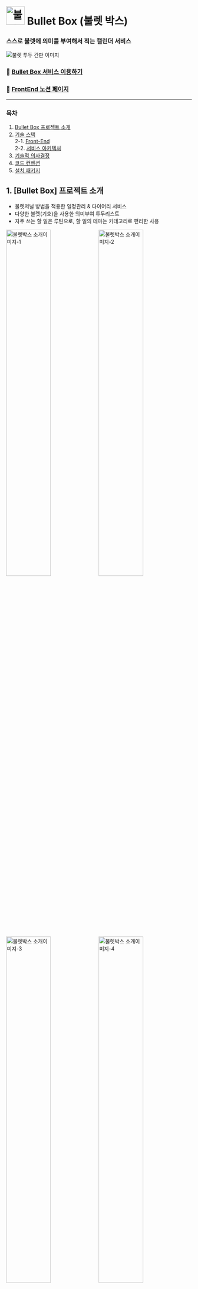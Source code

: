 # <img width="50" alt="불렛박스 타이틀 이미지" src="https://user-images.githubusercontent.com/90745936/217717087-f38660df-ebd7-41de-bdf3-86079b522b77.png">  Bullet Box (불렛 박스)

### 스스로 불렛에 의미를 부여해서 적는 캘린더 서비스


![불렛 투두 간판 이미지](https://user-images.githubusercontent.com/90745936/217715941-6613b5c7-9d3e-4e37-b26a-88f8614c7cef.png)


### 📎 [Bullet Box 서비스 이용하기](https://bullet-box.com)

### 📎 [FrontEnd 노션 페이지](https://www.notion.so/1419ad4d03c54fb5937328ccbc6d7f66) 


------

### 목차

1. [Bullet Box 프로젝트 소개](#1-bullet-box-프로젝트-소개)
2. [기술 스택](#2-기술-스택) <br />
2-1. [Front-End](#-front-end) <br />
2-2. [서비스 아키텍처](#서비스-아키텍처)
3. [기술적 의사결정](#기술적-의사결정)
4. [코드 컨벤션](#코드-컨벤션)
5. [설치 패키지](#설치-패키지)

## 1. [Bullet Box] 프로젝트 소개
- 불렛저널 방법을 적용한 일정관리 & 다이어리 서비스
- 다양한 불렛(기호)을 사용한 의미부여 투두리스트
- 자주 쓰는 할 일은 루틴으로, 할 일의 테마는 카테고리로 편리한 사용

<img width="49%" alt="불렛박스 소개이미지-1" src="https://user-images.githubusercontent.com/90745936/217719491-4833a378-57a2-45cb-836d-41ff91c99d92.png">  <img width="49%" alt="불렛박스 소개이미지-2" src="https://user-images.githubusercontent.com/90745936/217719503-024b988e-42e3-4bfd-ab55-37174ed89c9a.png">
<br/>
<img width="49%" alt="불렛박스 소개이미지-3" src="https://user-images.githubusercontent.com/90745936/217719514-3112bb85-a103-47cc-828e-10190ef900e6.png">  <img width="49%" alt="불렛박스 소개이미지-4" src="https://user-images.githubusercontent.com/90745936/217719518-a234cdf7-c2df-4796-bf5b-b5a60780f718.png">

서비스 MVP 개발기간: 22.12.30. - 23.02.04.

## 2. 기술 스택
### ✨ Front-End
<img src="https://img.shields.io/badge/JAVASCRIPT-F7DF1E?style=for-the-badge&logo=JavaScript&logoColor=white"> <img src="https://img.shields.io/badge/REACT-61DAFB?style=for-the-badge&logo=React&logoColor=white">
<img src="https://img.shields.io/badge/REACT ROUTER-CA4245?style=for-the-badge&logo=React Router&logoColor=white">
<img src="https://img.shields.io/badge/REDUX-764ABC?style=for-the-badge&logo=Redux&logoColor=white">
<img src="https://img.shields.io/badge/REDUX TOOLKIT-764ABC?style=for-the-badge&logo=Redux&logoColor=white">
<img src="https://img.shields.io/badge/STYLED COMPONENTS-DB7093?style=for-the-badge&logo=styled-components&logoColor=white">
<img src="https://img.shields.io/badge/YARN-2C8EBB?style=for-the-badge&logo=Yarn&logoColor=white">
<img src="https://img.shields.io/badge/AXIOS-5A29E4?style=for-the-badge&logo=Axios&logoColor=white">
<img src="https://img.shields.io/badge/HTML5-E34F26?style=for-the-badge&logo=HTML5&logoColor=white">
<img src="https://img.shields.io/badge/CSS3-1572B6?style=for-the-badge&logo=CSS3&logoColor=white">
<img src="https://img.shields.io/badge/AWS S3-569A31?style=for-the-badge&logo=Amazon S3&logoColor=white">

### 📏 Tool
<img src="https://img.shields.io/badge/GITHUB-181717?style=for-the-badge&logo=GitHub&logoColor=white"><img src="https://img.shields.io/badge/GIT-F05032?style=for-the-badge&logo=Git&logoColor=white">
<img src="https://img.shields.io/badge/SLACK-4A154B?style=for-the-badge&logo=Slack&logoColor=white">
<img src="https://img.shields.io/badge/NOTION-000000?style=for-the-badge&logo=Notion&logoColor=white">
<img src="https://img.shields.io/badge/FIGMA-F24E1E?style=for-the-badge&logo=figma&logoColor=white">
<img src="https://img.shields.io/badge/DIAGRAM IO-F08705?style=for-the-badge&logo=diagrams.net&logoColor=white">

<br />
<br />
<br />

### 서비스 아키텍처
![Service Architecture](https://user-images.githubusercontent.com/90745936/217726285-7bca8acc-9e4e-46df-8d58-545df395aeae.png)

## 기술적 의사결정
<div >
 <br />
 <div><b > 📌 Redux</b></div>
  <br />
  <div><b>• 요구사항</b></div>
  <br />
  <div>&nbsp&nbsp- 컴포넌트의 양이 많아짐에 따라서 전역 상태관리를 위해 필요</div>
  <br />
    <div><b>• 선택지</b></div>
  <br />
  <div>&nbsp&nbsp- Redux, Recoil</div>
  <br />
    <div><b>• 기술을 선택한 이유 및 근거</b></div>
  <br />
   <div>&nbsp &nbsp &nbsp프로젝트 규모에 비례해서 스코프가 커지면 컴포넌트의 구조도 복잡해지는 것은 불가피합니다. 이런 상황에서는 Props Drilling의 문제가 발생할 수 있기 때문에 전역 상태 관리를 통해서 문제를 해결할 수 있습니다.    
전역 상태 관리를 통해서 부모 컴포넌트에 props에 의존에서 벗어날 수 있기 때문에 자료를 가공하고 통신하는 작업 과정에서 유용하게 사용할 수 있습니다. <br /><br />
  <div>&nbsp &nbsp &nbsp프론트엔드 기술을 선택할 때는 트렌드와 관련된 부분을 간과할 수 없다고 생각합니다. 다양한 전역 상태관리 라이브러리가 존재하지만 여전히 Redux가 가장 높은 점유율을 가지고 있습니다. <br /><br />
&nbsp&nbsp&nbsp 이와 관련해서 Redux는 우선 검증된 신뢰성 있는 라이브러리이기 때문에 사용 시 안정성을 확보할 수 있습니다. 그리고 향후 주니어 개발자로서 업무를 진행하는 과정에서도 보편적으로 쓰이는 기술을 먼저 익혀서 프로젝트 참여에 도움이 될 것이라 생각합니다.<br /><br />
&nbsp&nbsp&nbsp 단순히 개인 프로젝트, 소규모 프로젝트 만을 위한 선택이라면 상대적으로 보일러 플레이트 코드량이 적고 미들웨어 패키지가 내장되어 있는 장점을 가진 Recoil을 선택할 수도 있으나 널리 사용되는 기술을 익히는 것이 우선이라 생각했기 때문에 Redux를 선택하게 되었습니다. <br />
  
  </div>
 </div>
  <br />
 <div><b > 📌 Styled-Components</b></div>
  <br />
  <div><b>• 요구사항</b></div>
  <br />
  <div>&nbsp&nbsp- 리액트 개발환경에서 CSS를 스타일링을 사용하기 위한 기술적 선택 필요</div>
  <br />
    <div><b>• 선택지</b></div>
  <br />
  <div>&nbsp&nbsp- Styled-Components, CSS Module</div>
  <br />
    <div><b>• 기술을 선택한 이유 및 근거</b></div>
  <br />
  <div>&nbsp &nbsp &nbsp컴포넌트 내에서 클래스명 선언없이 jsx태그를 만들면서 바로 사용할 수 있기 때문에 코드 가독성을 높이며 컴포넌트화 하여 재사용을 높일 수 있습니다. <br /><br />
&nbsp&nbsp&nbsp 클래스명을 따로 작성하지 않고 렌더링 시 자동으로 클래스 명이 생성되기 때문에 네이밍 충돌이 없습니다.<br /><br />
&nbsp&nbsp&nbsp props를 전달할 수 있기 때문에 동적인 스타일링을 간단하게 적용할 수 있습니다. <br />
</div>

<br /><br />

## 코드 컨벤션
 #### 1. **CSS**

- styled components ( 맨 아래에 코드 작성 )

#### 2. 폴더 이름규칙 ⇒ 소문자

#### 3. yarn 사용

#### 4. 파일명 이름규칙

- 자바스크립트와 HTML을 동시에 작성된 파일은 `.jsx`로 한다.
- 자바스크립트만 사용 → `.js`
- `.js` 파일명은 카멜 케이스 , `.jsx` 파일은 파스칼 케이스

#### 5.상태관리 ⇒ 리덕스, 리덕스 툴킷, 미들웨어 통신

#### 6. 함수명

- 카멜케이스
- 화살표 함수 사용

#### 7.  핸들러명 :

- 이름은 `___Handler` : 이벤트가 발생되었을 때 실행되는 실제 function

#### 8. Custom Hook

- Custom Hook의 이름은 `use___`

#### 폴더 경로 설정

![image](https://user-images.githubusercontent.com/99157565/217842470-01dc2cd7-43a1-4e6d-aa23-99cb2d7722cd.png)

<br/><br/>

## 설치 패키지
 - yarn add react - v18.2.0
- yarn add axios - v1.2.2
- yarn add redux react-redux - v8.0.5
- yarn add react-router-dom - v6.6.1
- yarn add styled-components - v5.3.6
- yarn add react-redux @reduxjs/toolkit - v1.9.1
- yarn add react-calendar - v4.0.0
- yarn add react-cookie - v4.1.1

<br/><br/>
## 팀원 소개

### Front-End

#### 👤 [최선호](https://github.com/suno0140)

#### 👤 [이철화](https://github.com/Pablaw)
